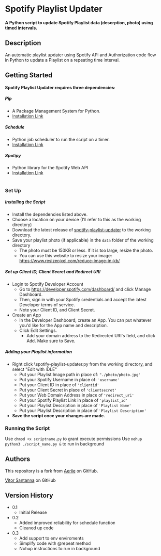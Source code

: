 # Spotify Playlist Updater


#### A Python script to update Spotify Playlist data (descrption, photo) using timed intervals.  

## Description

An automatic playlist updater using Spotify API and Authorization code flow in Python to update a Playlist on a repeating time interval. 

## Getting Started

#### Spotify Playlist Updater requires three dependencies: 

##### Pip

* A Package Management System for Python.
* [Installation Link](https://pip.pypa.io/en/stable/installation/)

##### Schedule
* Python job scheduler to run the script on a timer.
* [Installation Link](https://schedule.readthedocs.io/en/stable/installation.html)

##### Spotipy
* Python library for the Spotify Web API
* [Installation Link](https://spotipy.readthedocs.io/en/2.19.0/#installation)

#

### Set Up

##### Installing the Script

* Install the dependencies listed above. 
* Choose a location on your device (I'll refer to this as the working directory)
* Download the latest release of [spotify-playlist-updater](https://github.com/aeriie/spotify-playlist-updater/) to the working directory. 
* Save your playlist photo (if applicable) in the ``data`` folder of the working directory
    * The photo must be 150KB or less. If it is too large, resize the photo. 
    * You can use this website to resize your image: https://www.resizepixel.com/reduce-image-in-kb/

##### Set up Client ID, Client Secret and Redirect URI
* Login to Spotify Developer Account
    * Go to https://developer.spotify.com/dashboard/ and click Manage Dashboard. 
    * Then, sign in with your Spotify credentials and accept the latest Developer terms of service.
    * Note your Client ID, and Client Secret. 
* Create an App
    * In the Developer Dashboard, create an App. You can put whatever you'd like for the App name and description. 
    * Click Edit Settings. 
        * Add your domain address to the Redirected URI's field, and click Add. Make sure to Save. 

##### Adding your Playlist information
* Right click \spotify-playlist-updater.py from the working directory, and select "Edit with IDLE"
   * Put your Playlist Image path in place of: ```` "./photo/photo.jpg" ````
   * Put your Spotify Username in place of: ```` 'username' ````
   * Put your Client ID in place of ```` 'clientid' ````
   * Put your Client Secret in place of ```` 'clientsecret' ````
   * Put your Web Domain Address in place of ```` 'redirect_uri' ````
   * Put your Spotify Playlist Link in place of ```` 'playlist_id' ````
   * Put your Playlist Description in place of ```` 'Playlist Name' ````
   * Put your Playlist Description in place of ```` 'Playlist Description' ````
* **Save the script once your changes are made.** 


### Running the Script
 Use `chmod +x scriptname.py` to grant execute permissions
 Use `nohup python3 ./script_name.py &` to run in background

## Authors
This repository is a fork from [Aeriie](https://github.com/aeriie) on GitHub.

[Vitor Santanna](https://github.com/vitorsantanna2) on GitHub

## Version History

* 0.1
    * Initial Release
* 0.2
   * Added improved reliability for schedule function
   * Cleaned up code
* 0.3
  * Add support to env enviroments
  * Simplify code with @repeat method
  * Nohup instructions to run in background
